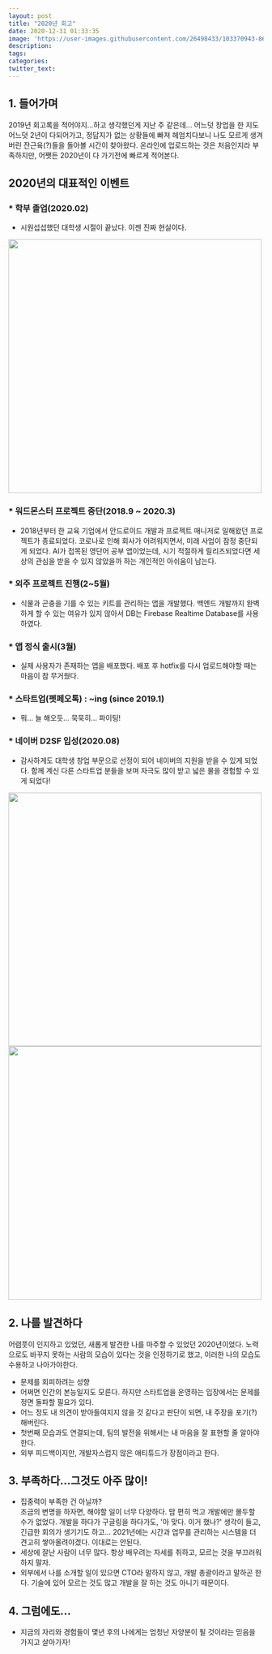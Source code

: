 ```yaml
---
layout: post
title: "2020년 회고"
date: 2020-12-31 01:33:35
image: 'https://user-images.githubusercontent.com/26498433/103370943-869e9880-4b11-11eb-8d34-44782d9540fb.jpg'
description:
tags:
categories:
twitter_text:
---
```

## 1. 들어가며

2019년 회고록을 적어야지...하고 생각했던게 지난 주 같은데... 어느덧 창업을 한 지도 어느덧 2년이 다되어가고, 정답지가 없는 상황들에 빠져 헤엄치다보니 나도 모르게 생겨버린 잔근육(?)들을 돌아볼 시간이 찾아왔다. 온라인에 업로드하는 것은 처음인지라 부족하지만, 어쨋든 2020년이 다 가기전에 빠르게 적어본다.

## 2020년의 대표적인 이벤트

### * 학부 졸업(2020.02)
- 시원섭섭했던 대학생 시절이 끝났다. 이젠 진짜 현실이다.

<img src="https://user-images.githubusercontent.com/26498433/103372044-55739780-4b14-11eb-8428-0d15a95a5a3c.jpg" width="500">

### * 워드몬스터 프로젝트 중단(2018.9 ~ 2020.3)<br>
- 2018년부터 한 교육 기업에서 안드로이드 개발과 프로젝트 매니저로 일해왔던 프로젝트가 종료되었다. 코로나로 인해 회사가 어려워지면서, 미래 사업이 잠정 중단되게 되었다. AI가 접목된 영단어 공부 앱이었는데, 시기 적절하게 릴리즈되었다면 세상의 관심을 받을 수 있지 않았을까 하는 개인적인 아쉬움이 남는다.

### * 외주 프로젝트 진행(2~5월)<br>
- 식물과 곤충을 기를 수 있는 키트를 관리하는 앱을 개발했다. 백엔드 개발까지 완벽하게 할 수 있는 여유가 있지 않아서 DB는 Firebase Realtime Database를 사용하였다.

### * 앱 정식 출시(3월)<br>
- 실제 사용자가 존재하는 앱을 배포했다. 배포 후 hotfix를 다시 업로드해야할 때는 마음이 참 무거웠다.

### * 스타트업(펫페오톡) : ~ing (since 2019.1)
- 뭐... 늘 해오듯... 묵묵히... 파이팅!

### * 네이버 D2SF 입성(2020.08)
- 감사하게도 대학생 창업 부문으로 선정이 되어 네이버의 지원을 받을 수 있게 되었다. 함께 계신 다른 스타트업 분들을 보며 자극도 많이 받고 넓은 물을 경험할 수 있게 되었다!

<img src="https://user-images.githubusercontent.com/26498433/103370943-869e9880-4b11-11eb-8d34-44782d9540fb.jpg" width="500">

<img src="https://user-images.githubusercontent.com/26498433/103371056-d8472300-4b11-11eb-81ca-0d1fcc2527e6.JPG" width="500">

<br>

## 2. 나를 발견하다

어렴풋이 인지하고 있었던, 새롭게 발견한 나를 마주할 수 있었던 2020년이었다. 노력으로도 바꾸지 못하는 사람의 모습이 있다는 것을 인정하기로 했고, 이러한 나의 모습도 수용하고 나아가야한다.

- 문제를 회피하려는 성향
- 어쩌면  인간의 본능일지도 모른다. 하지만 스타트업을 운영하는 입장에서는 문제를 정면 돌파할 필요가 있다.
- 어느 정도 내 의견이 받아들여지지 않을 것 같다고 판단이 되면, 내 주장을 포기(?)해버린다.
- 첫번째 모습과도 연결되는데, 팀의 발전을 위해서는 내 마음을 잘 표현할 줄 알아야한다.
- 외부 피드백이지만, 개발자스럽지 않은 애티튜드가 장점이라고 한다.

## 3. 부족하다...그것도 아주 많이!

- 집중력이 부족한 건 아닐까?<br>조금의 변명을 하자면, 해야할 일이 너무 다양하다. 맘 편히 먹고 개발에만 몰두할 수가 없었다. 개발을 하다가 구글링을 하다가도, '아 맞다. 이거 했나?' 생각이 들고, 긴급한 회의가 생기기도 하고... 2021년에는 시간과 업무를 관리하는 시스템을 더 견고히 쌓아올려야겠다. 이대로는 안된다.
- 세상에 잘난 사람이 너무 많다. 항상 배우려는 자세를 취하고, 모르는 것을 부끄러워하지 말자.
- 외부에서 나를 소개할 일이 있으면 CTO라 말하지 않고, 개발 총괄이라고 말하곤 한다. 기술에 있어 모르는 것도 많고 개발을 잘 하는 것도 아니기 때문이다.

## 4. 그럼에도...

- 지금의 자리와 경험들이 몇년 후의 나에게는 엄청난 자양분이 될 것이라는 믿음을 가지고 살아가자!